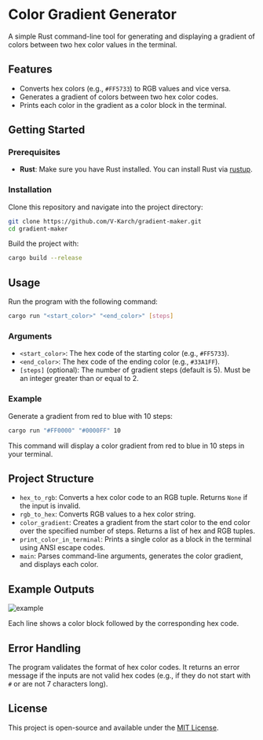 # Color Gradient Generator

A simple Rust command-line tool for generating and displaying a gradient of colors between two hex color values in the terminal.

## Features

- Converts hex colors (e.g., `#FF5733`) to RGB values and vice versa.
- Generates a gradient of colors between two hex color codes.
- Prints each color in the gradient as a color block in the terminal.

## Getting Started

### Prerequisites

- **Rust**: Make sure you have Rust installed. You can install Rust via [rustup](https://rustup.rs/).

### Installation

Clone this repository and navigate into the project directory:

```bash
git clone https://github.com/V-Karch/gradient-maker.git
cd gradient-maker
```

Build the project with:

```bash
cargo build --release
```

## Usage

Run the program with the following command:

```bash
cargo run "<start_color>" "<end_color>" [steps]
```

### Arguments

- `<start_color>`: The hex code of the starting color (e.g., `#FF5733`).
- `<end_color>`: The hex code of the ending color (e.g., `#33A1FF`).
- `[steps]` (optional): The number of gradient steps (default is 5). Must be an integer greater than or equal to 2.

### Example

Generate a gradient from red to blue with 10 steps:

```bash
cargo run "#FF0000" "#0000FF" 10
```

This command will display a color gradient from red to blue in 10 steps in your terminal.

## Project Structure

- `hex_to_rgb`: Converts a hex color code to an RGB tuple. Returns `None` if the input is invalid.
- `rgb_to_hex`: Converts RGB values to a hex color string.
- `color_gradient`: Creates a gradient from the start color to the end color over the specified number of steps. Returns a list of hex and RGB tuples.
- `print_color_in_terminal`: Prints a single color as a block in the terminal using ANSI escape codes.
- `main`: Parses command-line arguments, generates the color gradient, and displays each color.

## Example Outputs

![example]("https://github.com/V-Karch/gradient-maker/blob/main/images/Example.png?raw=true)


Each line shows a color block followed by the corresponding hex code.

## Error Handling

The program validates the format of hex color codes. It returns an error message if the inputs are not valid hex codes (e.g., if they do not start with `#` or are not 7 characters long).

## License

This project is open-source and available under the [MIT License](LICENSE).
